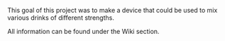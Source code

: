 This goal of this project was to make a device that could be used to mix various drinks of different strengths.

All information can be found under the Wiki section.